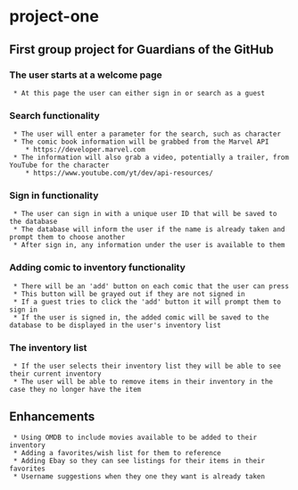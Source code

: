 # project-one
## **First group project for Guardians of the GitHub**

### **The user starts at a welcome page**
     * At this page the user can either sign in or search as a guest
### **Search functionality**
     * The user will enter a parameter for the search, such as character
     * The comic book information will be grabbed from the Marvel API
        * https://developer.marvel.com
     * The information will also grab a video, potentially a trailer, from YouTube for the character
        * https://www.youtube.com/yt/dev/api-resources/
### **Sign in functionality**
     * The user can sign in with a unique user ID that will be saved to the database
     * The database will inform the user if the name is already taken and prompt them to choose another
     * After sign in, any information under the user is available to them
### **Adding comic to inventory functionality**
     * There will be an 'add' button on each comic that the user can press
     * This button will be grayed out if they are not signed in
     * If a guest tries to click the 'add' button it will prompt them to sign in
     * If the user is signed in, the added comic will be saved to the database to be displayed in the user's inventory list
### **The inventory list**
     * If the user selects their inventory list they will be able to see their current inventory
     * The user will be able to remove items in their inventory in the case they no longer have the item
## **Enhancements**
     * Using OMDB to include movies available to be added to their inventory
     * Adding a favorites/wish list for them to reference
     * Adding Ebay so they can see listings for their items in their favorites
     * Username suggestions when they one they want is already taken